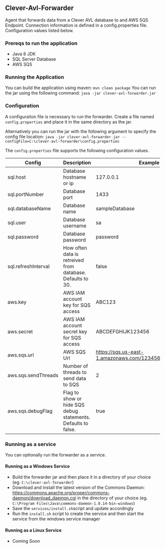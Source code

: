 ## Clever-Avl-Forwarder

Agent that forwards data from a Clever AVL database to and AWS SQS Endpoint. Connection information is defined in a config.properties file. Configuration values listed below.

### Prereqs to run the application
- Java 8 JDK
- SQL Server Database
- AWS SQS

### Running the Application
You can build the application using maven: `mvn clean package`
You can run the jar using the following command: 
  `java -jar clever-avl-forwarder.jar`

### Configuration

A configuraiton file is necessary to run the forwarder. Create a file named `config.properties` and place it in the same directory as the jar. 

Alternatively you can run the jar with the following argument to specify the config file location:
`java -jar clever-avl-forwarder.jar --configFile=C:\clever-avl-forwarder\config.properties`

The `config.properties` file supports the following configuration values.

Config | Description | Example | Required
--- | --- | --- | ---
sql.host | Database hostname or ip | 127.0.0.1 | true
sql.portNumber | Database port | 1433 | false
sql.databaseName | Database name | sampleDatabase | false
sql.user | Database username | sa | true
sql.password | Database password | password | true
sql.refreshInterval | How often data is retreived from database. Defaults to 30. | false
aws.key | AWS IAM account key for SQS access | ABC123 | true
aws.secret | AWS IAM account secret key for SQS access | ABCDEFGHIJK123456 | true
aws.sqs.url | AWS SQS Url | https://sqs.us-east-1.amazonaws.com/123456789/sqs_endpoint | true
aws.sqs.sendThreads | Number of threads to send data to SQS | 2 | true
aws.sqs.debugFlag | Flag to show or hide SQS debug statements. Defaults to false. | true | false

### Running as a service
You can optionally run the forwarder as a service.

#### Running as a Windows Service
- Build the forwarder jar and then place it in a directory of your choice (eg. `C:\clever-avl-forwarder`)
- Download and install the latest version of the Commons Daemon: https://commons.apache.org/proper/commons-daemon/download_daemon.cgi in the directory of your choice (eg. `C:\Program Files\Java\commons-daemon-1.0.14-bin-windows`)
- Save the `services/install.sh`script and update accordingly
- Run the `install.sh` script to create the service and then start the service from the windows service manager

#### Running as a Linux Service
- Coming Soon
